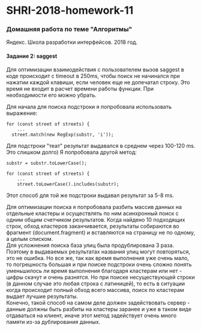 # SHRI-2018-homework-11

### Домашняя работа по теме "Алгоритмы"

Яндекс. Школа разработки интерфейсов. 2018 год.

#### Задание 2: saggest

Для оптимизации взаимодействия с пользователем вызов saggest в коде происходит с timeout в 250ms, чтобы поиск не начинался при нажатии каждой клавиши, если человек еще не допечатал строку. Это время не входит в расчет времени работы функции. При необходимости его можно убрать.  
  
Для начала для поиска подстроки я попробовала использовать выражение:  
```
for (const street of streets) {
    ...
  street.match(new RegExp(substr, 'i'));
```
Для подстроки "теат" результат выдавался в среднем через 100-120 ms.  
Это слишком долго) Я попробовала другой метод:  
```
substr = substr.toLowerCase();

for (const street of streets) {
    ...
    street.toLowerCase().includes(substr);

```
Этот способ для той же подстроки выдавал результат за 5-8 ms.  
  
Для оптимизации поиска я попробовала разбить массив данных на отдельные кластеры и осуществлять по ним асинхронный поиск с одним общим счетчиком результатов. Когда найдено 10 подходящих строк, обход кластеров заканчивается, результаты собираются во фрагмент (document.fragment) и вставляются на страницу не по одному, а целым списком.  
Для усложнения поиска база улиц была продублирована 3 раза. Поэтому в выдаваемых результатах названия улиц могут повторяться, это не ошибка. Но все же, так как время выполнения уже очень мало, то погрешность большая и при поиске подстроки очень сложно понять уменьшилось ли время выполнения благодаря кластерам или нет - цифры скачут и очень разнятся. Но при поиске несуществующей строки (в данном случае это любая строка c латиницей), то есть в ситуации когда происходит полный обход всего массива, поиск по кластерам выдает лучшие результаты.  
Конечно, такой способ на самом деле должен задействовать сервер - данные должны быть разбиты на кластеры заранее и уже в таком виде отдаваться на клиент, иначе этот метод задействует очень много памяти из-за дублирования данных.
